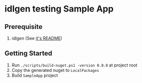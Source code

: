 # idlgen testing Sample App

## Prerequisite

1. idlgen (See [it's README](../README.md))

## Getting Started

1. Run `./scripts/build-nuget.ps1 -version 0.0.0` at project root
2. Copy the generated nuget to `LocalPackages`
3. Build `SampleApp` project
